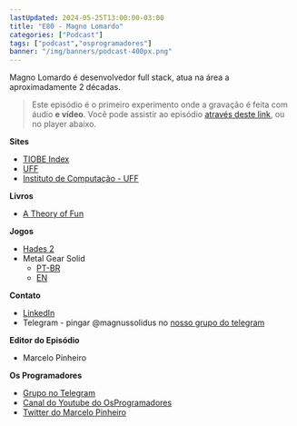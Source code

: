 ```yaml
---
lastUpdated: 2024-05-25T13:00:00-03:00
title: "E80 - Magno Lomardo"
categories: ["Podcast"]
tags: ["podcast","osprogramadores"]
banner: "/img/banners/podcast-400px.png"
---
```



<SpotifyEmbed episode="1xt6kbqc7QLJPG8gDGjqMv"></SpotifyEmbed>

Magno Lomardo é desenvolvedor full stack, atua na área a aproximadamente 2 décadas.  

> Este episódio é o primeiro experimento onde a gravação é feita com áudio **e vídeo**.
Você pode assistir ao episódio [através deste link](https://www.youtube.com/watch?v=4nBKN0eUToI), ou no player abaixo.

<YouTubeEmbed videoId="4nBKN0eUToI" />


**Sites**

- [TIOBE Index](https://www.tiobe.com/tiobe-index/)
- [UFF](https://www.uff.br/)
- [Instituto de Computação - UFF](https://www.ic.uff.br/)

**Livros**

- [A Theory of Fun](https://www.theoryoffun.com/)

**Jogos**

- [Hades 2](https://www.supergiantgames.com/games/hades-ii/)
- Metal Gear Solid
  - [PT-BR](https://pt.wikipedia.org/wiki/Metal_Gear)
  - [EN](https://en.wikipedia.org/wiki/Metal_Gear)

**Contato**

- [LinkedIn](https://www.linkedin.com/in/magno-lomardo/)
- Telegram - pingar @magnussolidus no [nosso grupo do telegram](https://t.me/osprogramadores)

**Editor do Episódio**

- Marcelo Pinheiro

**Os Programadores**

- [Grupo no Telegram](https://t.me/osprogramadores)
- [Canal do Youtube do OsProgramadores](https://www.youtube.com/channel/UCt_YNYGl6K5yNXlXEQDdwWg?view_as=subscriber)
- [Twitter do Marcelo Pinheiro](https://twitter.com/mpinheir)


